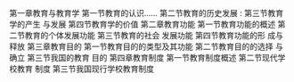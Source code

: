 第一章教育与教育学
第一节教育的认识......
第二节教育的历史发展 :
第三节教育学的产生 与发展
第四节教育学的价值
第二章教育功能
第一节教育功能的概述
第二节教育的个体发展功能
第三节教育的社会 发展功能
第四节教育功能的形 成与释放
第三章教育目的
第一节教育目的的类型及其功能
第二节教育目的的选择 与确立
第三节我国的教育 目的
第四章教育制度
第一节教育制度概述
第二节现代学校教育 制度
第三节我国现行学校教育制度
